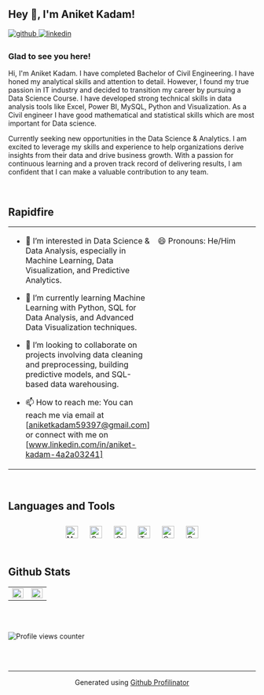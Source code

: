 ## Hey 👋, I'm Aniket Kadam!  
  

<a href="https://github.com/aniketgithub123" target="_blank">
<img src=https://img.shields.io/badge/github-%2324292e.svg?&style=for-the-badge&logo=github&logoColor=white alt=github style="margin-bottom: 5px;" />
</a>
<a href="https://linkedin.com/in/www.linkedin.com/in/aniket-kadam-4a2a03241" target="_blank">
<img src=https://img.shields.io/badge/linkedin-%231E77B5.svg?&style=for-the-badge&logo=linkedin&logoColor=white alt=linkedin style="margin-bottom: 5px;" />
</a>  
  



### Glad to see you here!  
Hi, I'm Aniket Kadam. I have completed Bachelor of Civil Engineering. I have honed my analytical skills and attention to detail. However, I found my true passion in IT industry and decided to transition my career by pursuing a Data Science Course. I have developed strong technical skills in data analysis tools like Excel, Power BI, MySQL, Python and Visualization. As a Civil engineer I have good mathematical and statistical skills which are most important for Data science.

Currently seeking new opportunities in the Data Science & Analytics. I am excited to leverage my skills and experience to help organizations derive insights from their data and drive business growth. With a passion for continuous learning and a proven track record of delivering results, I am confident that I can make a valuable contribution to any team.  
  

<br/>  


## Rapidfire  
<table><tr><td valign="top" width="50%">

- 👀 I’m interested in Data Science & Data Analysis, especially in Machine Learning, Data Visualization, and Predictive Analytics.
  
  

- 🌱 I’m currently learning Machine Learning with Python, SQL for Data Analysis, and Advanced Data Visualization techniques.
  
  

- 💞️ I’m looking to collaborate on projects involving data cleaning and preprocessing, building predictive models, and SQL-based data warehousing.
  
  

- 📫 How to reach me: You can reach me via email at [aniketkadam59397@gmail.com] or connect with me on [www.linkedin.com/in/aniket-kadam-4a2a03241]

  
  

  


</td><td valign="top" width="50%">

😄 Pronouns: He/Him
  


</td></tr></table>  

<br/>  


## Languages and Tools  
<div align="center">  
<a href="https://www.mysql.com/" target="_blank"><img style="margin: 10px" src="https://profilinator.rishav.dev/skills-assets/mysql-original-wordmark.svg" alt="MySQL" height="25" /></a>  
<a href="https://www.python.org/" target="_blank"><img style="margin: 10px" src="https://profilinator.rishav.dev/skills-assets/python-original.svg" alt="Python" height="25" /></a>  
<a href="https://www.oracle.com/in/index.html" target="_blank"><img style="margin: 10px" src="https://profilinator.rishav.dev/skills-assets/oracle-original.svg" alt="Oracle" height="25" /></a>  
<a href="https://www.tensorflow.org/" target="_blank"><img style="margin: 10px" src="https://profilinator.rishav.dev/skills-assets/tensorflow-icon.svg" alt="TensorFlow" height="25" /></a>  
<a href="https://opencv.org/" target="_blank"><img style="margin: 10px" src="https://profilinator.rishav.dev/skills-assets/opencv-icon.svg" alt="OpenCV" height="25" /></a>  
<a href="https://powerbi.microsoft.com/en-us/" target="_blank"><img style="margin: 10px" src="https://profilinator.rishav.dev/skills-assets/powerbi.png" alt="Power Bi" height="25" /></a>  
</div>  

<br/>  


## Github Stats  
<table><tr><td valign="top" width="50%">

<img src="https://github-readme-stats.vercel.app/api?username=aniketgithub123&show_icons=true&count_private=true&hide_border=true" align="left" style="width: 100%" />

</td><td valign="top" width="50%">

<img src="https://github-readme-stats.vercel.app/api/top-langs/?username=&hide_border=true&layout=compact" align="left" style="width: 100%" />

</td></tr></table>  

<br/>  

  

<br/>  

![Profile views counter](https://komarev.com/ghpvc/?username=rishavanand&&style=flat-square)  
  

<br/>  


<br />

----
<div align="center">Generated using <a href="https://profilinator.rishav.dev/" target="_blank">Github Profilinator</a></div>
